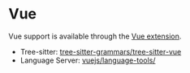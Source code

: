 # Vue

Vue support is available through the [Vue extension](https://github.com/neopilot-extensions/vue).

- Tree-sitter: [tree-sitter-grammars/tree-sitter-vue](https://github.com/tree-sitter-grammars/tree-sitter-vue)
- Language Server: [vuejs/language-tools/](https://github.com/vuejs/language-tools/)
